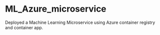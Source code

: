 # ML_Azure_microservice
Deployed a Machine Learning Microservice using Azure container registry and container app.
